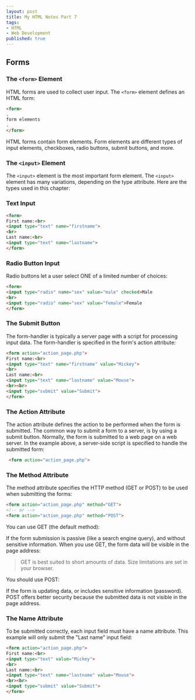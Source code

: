 ```yaml
---
layout: post
title: My HTML Notes Part 7
tags:
- HTML
- Web Development
published: true
---
```


## Forms
### The ```<form>``` Element
HTML forms are used to collect user input. The ```<form>``` element defines an HTML form:

```html
<form>
.
form elements
.
</form>
```
HTML forms contain form elements. Form elements are different types of input elements, checkboxes, radio buttons, submit buttons, and more.

### The ```<input>``` Element
The ```<input>``` element is the most important form element. The ```<input>``` element has many variations, depending on the type attribute. Here are the types used in this chapter:

### Text Input

```html
<form>
First name:<br>
<input type="text" name="firstname">
<br>
Last name:<br>
<input type="text" name="lastname">
</form>
```

### Radio Button Input
Radio buttons let a user select ONE of a limited number of choices:

```html
<form>
<input type="radio" name="sex" value="male" checked>Male
<br>
<input type="radio" name="sex" value="female">Female
</form>
```

### The Submit Button
The form-handler is typically a server page with a script for processing input data. The form-handler is specified in the form's action attribute:

```html
<form action="action_page.php">
First name:<br>
<input type="text" name="firstname" value="Mickey">
<br>
Last name:<br>
<input type="text" name="lastname" value="Mouse">
<br><br>
<input type="submit" value="Submit">
</form>
```
### The Action Attribute
The action attribute defines the action to be performed when the form is submitted. The common way to submit a form to a server, is by using a submit button. Normally, the form is submitted to a web page on a web server. In the example above, a server-side script is specified to handle the submitted form:

```html
 <form action="action_page.php">
```

### The Method Attribute
The method attribute specifies the HTTP method (GET or POST) to be used when submitting the forms:

```html
<form action="action_page.php" method="GET">
<!-- or -->
<form action="action_page.php" method="POST">
```

You can use GET (the default method):

If the form submission is passive (like a search engine query), and without sensitive information. When you use GET, the form data will be visible in the page address:

> GET is best suited to short amounts of data. Size limitations are set in your browser.

You should use POST:

If the form is updating data, or includes sensitive information (password). POST offers better security because the submitted data is not visible in the page address.

### The Name Attribute
To be submitted correctly, each input field must have a name attribute. This example will only submit the "Last name" input field:

```html
<form action="action_page.php">
First name:<br>
<input type="text" value="Mickey">
<br>
Last name:<br>
<input type="text" name="lastname" value="Mouse">
<br><br>
<input type="submit" value="Submit">
</form>
```
